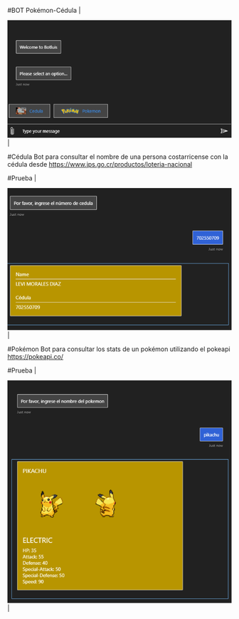 ﻿#BOT Pokémon-Cédula
| <div height="400" width="300">![Alt text](./readme/botOptions.png)</div> |


#Cédula
Bot para consultar el nombre de una persona costarricense con la cédula desde https://www.jps.go.cr/productos/loteria-nacional

#Prueba
| <div height="400" width="300">![Alt text](./readme/botCedula.png)</div> |



#Pokémon
Bot para consultar los stats de un pokémon utilizando el pokeapi https://pokeapi.co/


#Prueba
| <div height="600" width="300">![Alt text](./readme/botPokemon.png)</div> |
